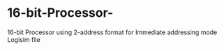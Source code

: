 # 16-bit-Processor-
16-bit Processor using 2-address format for Immediate addressing mode Logisim file
